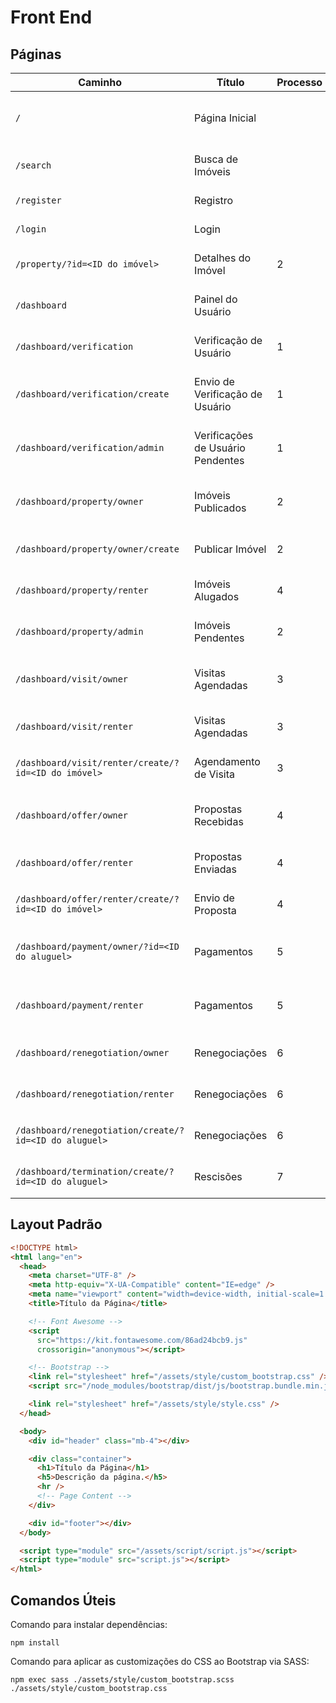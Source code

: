 # Front End

## Páginas

| Caminho                                               | Título                            | Processo | Descrição                                        |
| ----------------------------------------------------- | --------------------------------- | -------- | ------------------------------------------------ |
| `/`                                                   | Página Inicial                    |          | Landing Page de apresentação da plataforma.      |
| `/search`                                             | Busca de Imóveis                  |          | Busca de imóveis publicados.                     |
| `/register`                                           | Registro                          |          | Registro de novo usuário.                        |
| `/login`                                              | Login                             |          | Login de usuário.                                |
| `/property/?id=<ID do imóvel>`                        | Detalhes do Imóvel                | 2        | Detalhes de um imóvel publicado.                 |
| `/dashboard`                                          | Painel do Usuário                 |          | Página inicial do Painel do Usuário.             |
| `/dashboard/verification`                             | Verificação de Usuário            | 1        | Verificações enviadas por um usuário.            |
| `/dashboard/verification/create`                      | Envio de Verificação de Usuário   | 1        | Formulário de envio de verificação de usuário.   |
| `/dashboard/verification/admin`                       | Verificações de Usuário Pendentes | 1        | Verificações pendentes de revisão por um admin.  |
| `/dashboard/property/owner`                           | Imóveis Publicados                | 2        | Imóveis publicados por um proprietário.          |
| `/dashboard/property/owner/create`                    | Publicar Imóvel                   | 2        | Formulário de publicação de um imóvel            |
| `/dashboard/property/renter`                          | Imóveis Alugados                  | 4        | Imóveis alugados por um locatário.               |
| `/dashboard/property/admin`                           | Imóveis Pendentes                 | 2        | Imóveis pendentes de revisão.                    |
| `/dashboard/visit/owner`                              | Visitas Agendadas                 | 3        | Visitas agendadas em imóveis de um proprietário. |
| `/dashboard/visit/renter`                             | Visitas Agendadas                 | 3        | Visitas agendadas por um locatário.              |
| `/dashboard/visit/renter/create/?id=<ID do imóvel>`   | Agendamento de Visita             | 3        | Formulário de agendamento de visita.             |
| `/dashboard/offer/owner`                              | Propostas Recebidas               | 4        | Propostas recebidas por um proprietário.         |
| `/dashboard/offer/renter`                             | Propostas Enviadas                | 4        | Propostas enviadas por um locatário.             |
| `/dashboard/offer/renter/create/?id=<ID do imóvel>`   | Envio de Proposta                 | 4        | Formulário de envio de proposta.                 |
| `/dashboard/payment/owner/?id=<ID do aluguel>`        | Pagamentos                        | 5        | Pagamentos de imóveis de um proprietário.        |
| `/dashboard/payment/renter`                           | Pagamentos                        | 5        | Pagamentos de imóveis alugados por um locatário. |
| `/dashboard/renegotiation/owner`                      | Renegociações                     | 6        | Renegociações de um proprietário.                |
| `/dashboard/renegotiation/renter`                     | Renegociações                     | 6        | Renegociações de um locatário.                   |
| `/dashboard/renegotiation/create/?id=<ID do aluguel>` | Renegociações                     | 6        | Formulário de iniciação de renegociação.         |
| `/dashboard/termination/create/?id=<ID do aluguel>`   | Rescisões                         | 7        | Formulário de iniciação de rescisão.             |

## Layout Padrão

```html
<!DOCTYPE html>
<html lang="en">
  <head>
    <meta charset="UTF-8" />
    <meta http-equiv="X-UA-Compatible" content="IE=edge" />
    <meta name="viewport" content="width=device-width, initial-scale=1.0" />
    <title>Título da Página</title>

    <!-- Font Awesome -->
    <script
      src="https://kit.fontawesome.com/86ad24bcb9.js"
      crossorigin="anonymous"></script>

    <!-- Bootstrap -->
    <link rel="stylesheet" href="/assets/style/custom_bootstrap.css" />
    <script src="/node_modules/bootstrap/dist/js/bootstrap.bundle.min.js"></script>

    <link rel="stylesheet" href="/assets/style/style.css" />
  </head>

  <body>
    <div id="header" class="mb-4"></div>

    <div class="container">
      <h1>Título da Página</h1>
      <h5>Descrição da página.</h5>
      <hr />
      <!-- Page Content -->
    </div>

    <div id="footer"></div>
  </body>

  <script type="module" src="/assets/script/script.js"></script>
  <script type="module" src="script.js"></script>
</html>
```

## Comandos Úteis

Comando para instalar dependências:

```
npm install
```

Comando para aplicar as customizações do CSS ao Bootstrap via SASS:

```
npm exec sass ./assets/style/custom_bootstrap.scss ./assets/style/custom_bootstrap.css
```

